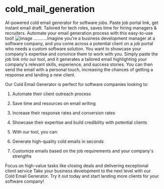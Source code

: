 # cold_mail_generation
AI-powered cold email generator for software jobs. Paste job portal link, get instant email draft. Tailored for tech roles, saves time for hiring managers &amp; recruiters. Automate your email generation process with this easy-to-use tool!
![image](https://github.com/user-attachments/assets/780874cf-cecf-48f2-9f58-05efcea3555c)
...........Imagine you're a business development manager at a software company, and you come across a potential client on a job portal who needs a custom software solution. You want to showcase your company's expertise and convince them to work with you. Simply paste the job link into our tool, and it generates a tailored email highlighting your company's relevant skills, experience, and success stories. You can then send the email with a personal touch, increasing the chances of getting a response and landing a new client.
       
Our Cold Email Generator is perfect for software companies looking to:

1. Automate their client outreach process

2. Save time and resources on email writing

3. Increase their response rates and conversion rates

4. Showcase their expertise and build credibility with potential clients

5. With our tool, you can:

6. Generate high-quality cold emails in seconds

7. Customize emails based on the job requirements and your company's strengths

Focus on high-value tasks like closing deals and delivering exceptional client service
Take your business development to the next level with our Cold Email Generator. Try it out today and start landing more clients for your software company!
